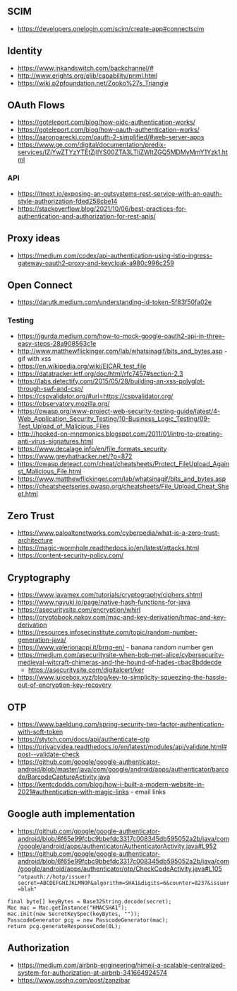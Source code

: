 

## SCIM
* https://developers.onelogin.com/scim/create-app#connectscim

## Identity
* https://www.inkandswitch.com/backchannel/#
* http://www.erights.org/elib/capability/pnml.html
* https://wiki.p2pfoundation.net/Zooko%27s_Triangle

## OAuth Flows
* https://goteleport.com/blog/how-oidc-authentication-works/
* https://goteleport.com/blog/how-oauth-authentication-works/
* https://aaronparecki.com/oauth-2-simplified/#web-server-apps
* https://www.ge.com/digital/documentation/predix-services/IZjYwZTYzYTEtZjllYS00ZTA3LTliZWItZGQ5MDMyMmY1Yzk1.html

### API
* https://itnext.io/exposing-an-outsystems-rest-service-with-an-oauth-style-authorization-fded258cbe14
* https://stackoverflow.blog/2021/10/06/best-practices-for-authentication-and-authorization-for-rest-apis/

## Proxy ideas
* https://medium.com/codex/api-authentication-using-istio-ingress-gateway-oauth2-proxy-and-keycloak-a980c996c259

## Open Connect
* https://darutk.medium.com/understanding-id-token-5f83f50fa02e

### Testing
* https://jgurda.medium.com/how-to-mock-google-oauth2-api-in-three-easy-steps-28a908563c1e
* http://www.matthewflickinger.com/lab/whatsinagif/bits_and_bytes.asp - gif with xss
* https://en.wikipedia.org/wiki/EICAR_test_file
* https://datatracker.ietf.org/doc/html/rfc7457#section-2.3
* https://labs.detectify.com/2015/05/28/building-an-xss-polyglot-through-swf-and-csp/
* https://cspvalidator.org/#url=https://cspvalidator.org/
* https://observatory.mozilla.org/
* https://owasp.org/www-project-web-security-testing-guide/latest/4-Web_Application_Security_Testing/10-Business_Logic_Testing/09-Test_Upload_of_Malicious_Files
* http://hooked-on-mnemonics.blogspot.com/2011/01/intro-to-creating-anti-virus-signatures.html
* https://www.decalage.info/en/file_formats_security
* https://www.greyhathacker.net/?p=872
* https://owasp.deteact.com/cheat/cheatsheets/Protect_FileUpload_Against_Malicious_File.html
* https://www.matthewflickinger.com/lab/whatsinagif/bits_and_bytes.asp
* https://cheatsheetseries.owasp.org/cheatsheets/File_Upload_Cheat_Sheet.html

## Zero Trust
* https://www.paloaltonetworks.com/cyberpedia/what-is-a-zero-trust-architecture
* https://magic-wormhole.readthedocs.io/en/latest/attacks.html
* https://content-security-policy.com/


## Cryptography
* https://www.javamex.com/tutorials/cryptography/ciphers.shtml
* https://www.nayuki.io/page/native-hash-functions-for-java
* https://asecuritysite.com/encryption/whirl
* https://cryptobook.nakov.com/mac-and-key-derivation/hmac-and-key-derivation
* https://resources.infosecinstitute.com/topic/random-number-generation-java/ 
* https://www.valerionappi.it/brng-en/ - banana random number gen
* https://medium.com/asecuritysite-when-bob-met-alice/cybersecurity-medieval-witcraft-chimeras-and-the-hound-of-hades-cbac8bddecde
    * https://asecuritysite.com/digitalcert/ker
* https://www.juicebox.xyz/blog/key-to-simplicity-squeezing-the-hassle-out-of-encryption-key-recovery

## OTP
* https://www.baeldung.com/spring-security-two-factor-authentication-with-soft-token
* https://stytch.com/docs/api/authenticate-otp
* https://privacyidea.readthedocs.io/en/latest/modules/api/validate.html#post--validate-check
* https://github.com/google/google-authenticator-android/blob/master/java/com/google/android/apps/authenticator/barcode/BarcodeCaptureActivity.java 
* https://kentcdodds.com/blog/how-i-built-a-modern-website-in-2021#authentication-with-magic-links - email links

## Google auth implementation
* https://github.com/google/google-authenticator-android/blob/6f65e99fcbc9bbefdc3317c008345db595052a2b/java/com/google/android/apps/authenticator/AuthenticatorActivity.java#L952
* https://github.com/google/google-authenticator-android/blob/6f65e99fcbc9bbefdc3317c008345db595052a2b/java/com/google/android/apps/authenticator/otp/CheckCodeActivity.java#L105
`"otpauth://hotp/issuer?secret=ABCDEFGHIJKLMNOP&algorithm=SHA1&digits=6&counter=8237&issuer=blah"`
 ```
final byte[] keyBytes = Base32String.decode(secret);
Mac mac = Mac.getInstance("HMACSHA1");
mac.init(new SecretKeySpec(keyBytes, ""));
PasscodeGenerator pcg = new PasscodeGenerator(mac);
return pcg.generateResponseCode(0L);
```

## Authorization
* https://medium.com/airbnb-engineering/himeji-a-scalable-centralized-system-for-authorization-at-airbnb-341664924574
* https://www.osohq.com/post/zanzibar
